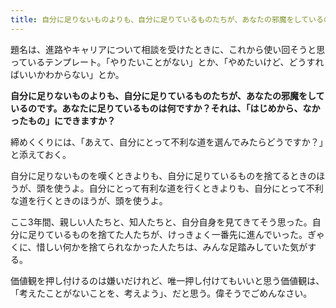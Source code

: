 ```yaml
---
title: 自分に足りないものよりも、自分に足りているものたちが、あなたの邪魔をしているのです
---
```


題名は、進路やキャリアについて相談を受けたときに、これから使い回そうと思っているテンプレート。「やりたいことがない」とか、「やめたいけど、どうすればいいかわからない」とか。

**自分に足りないものよりも、自分に足りているものたちが、あなたの邪魔をしているのです。あなたに足りているものは何ですか？それは、「はじめから、なかったもの」にできますか？**

締めくくりには、「あえて、自分にとって不利な道を選んでみたらどうですか？」と添えておく。

自分に足りないものを嘆くときよりも、自分に足りているものを捨てるときのほうが、頭を使うよ。自分にとって有利な道を行くときよりも、自分にとって不利な道を行くときのほうが、頭を使うよ。

ここ3年間、親しい人たちと、知人たちと、自分自身を見てきてそう思った。自分に足りているものを捨てた人たちが、けっきょく一番先に進んでいった。ぎゃくに、惜しい何かを捨てられなかった人たちは、みんな足踏みしていた気がする。

価値観を押し付けるのは嫌いだけれど、唯一押し付けてもいいと思う価値観は、「考えたことがないことを、考えよう」、だと思う。偉そうでごめんなさい。
